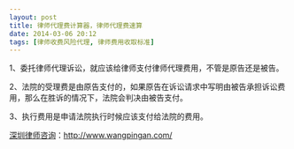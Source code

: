 ```yaml
---
layout: post
title: 律师代理费计算器，律师代理费速算
date: 2014-03-06 20:12
tags: [律师收费风险代理, 律师费用收取标准]
---
```

1、委托律师代理诉讼，就应该给律师支付律师代理费用，不管是原告还是被告。

2、法院的受理费是由原告支付的，如果原告在诉讼请求中写明由被告承担诉讼费用，那么在胜诉的情况下，法院会判决由被告支付。

3、执行费用是申请法院执行时候应该支付给法院的费用。

<a href="http://www.wangpingan.com/">深圳律师咨询</a>：<a href="http://www.wangpingan.com/">http://www.wangpingan.com/</a>

